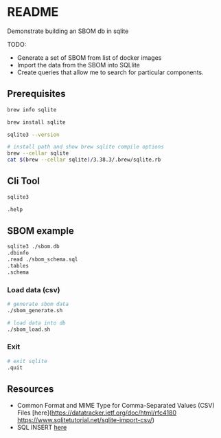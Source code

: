 # README

Demonstrate building an SBOM db in sqlite  

TODO:

* Generate a set of SBOM from list of docker images
* Import the data from the SBOM into SQLlite
* Create queries that allow me to search for particular components. 

## Prerequisites

```sh
brew info sqlite

brew install sqlite

sqlite3 --version

# install path and show brew sqlite compile options
brew --cellar sqlite  
cat $(brew --cellar sqlite)/3.38.3/.brew/sqlite.rb
```

## Cli Tool

```sh
sqlite3

.help
```

## SBOM example

```sh
sqlite3 ./sbom.db
.dbinfo
.read ./sbom_schema.sql
.tables
.schema
```

### Load data (csv)

```sh
# generate sbom data
./sbom_generate.sh

# load data into db
./sbom_load.sh
```

### Exit

```sh
# exit sqlite
.quit
```

## Resources

* Common Format and MIME Type for Comma-Separated Values (CSV) Files [here](https://datatracker.ietf.org/doc/html/rfc4180
https://www.sqlitetutorial.net/sqlite-import-csv/)
* SQL INSERT [here](https://www.sqlite.org/lang_insert.html)
